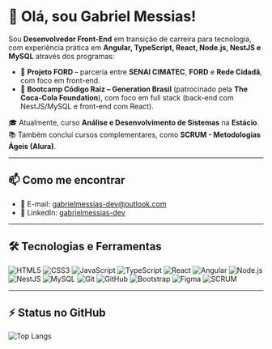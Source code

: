 # 👋 Olá, sou Gabriel Messias!

Sou **Desenvolvedor Front-End** em transição de carreira para tecnologia, com experiência prática em **Angular, TypeScript, React, Node.js, NestJS e MySQL** através dos programas:  

- 🚗 **Projeto FORD <ENTER>** – parceria entre **SENAI CIMATEC**, **FORD** e **Rede Cidadã**, com foco em front-end.  
- 🌱 **Bootcamp Código Raiz – Generation Brasil** (patrocinado pela **The Coca-Cola Foundation**), com foco em full stack (back-end com NestJS/MySQL e front-end com React).  

🎓 Atualmente, curso **Análise e Desenvolvimento de Sistemas** na **Estácio**.  
📚 Também concluí cursos complementares, como **SCRUM - Metodologias Ágeis (Alura)**.  

---

## 📫 **Como me encontrar**

- 📧 E-mail: [gabrielmessias-dev@outlook.com](mailto:gabrielmessias-dev@outlook.com)  
- 💼 LinkedIn: [gabrielmessias-dev](https://www.linkedin.com/in/gabrielmessias-dev/)  

---

## 🛠️ **Tecnologias e Ferramentas**

![HTML5](https://img.shields.io/badge/HTML5-E34F26?style=flat&logo=html5&logoColor=white)  ![CSS3](https://img.shields.io/badge/CSS3-1572B6?style=flat&logo=css3&logoColor=white)  ![JavaScript](https://img.shields.io/badge/JavaScript-F7DF1E?style=flat&logo=javascript&logoColor=black)  ![TypeScript](https://img.shields.io/badge/TypeScript-3178C6?style=flat&logo=typescript&logoColor=white)  ![React](https://img.shields.io/badge/React-61DAFB?style=flat&logo=react&logoColor=black)   ![Angular](https://img.shields.io/badge/Angular-DD0031?style=flat&logo=angular&logoColor=white)  ![Node.js](https://img.shields.io/badge/Node.js-339933?style=flat&logo=node.js&logoColor=white)  ![NestJS](https://img.shields.io/badge/NestJS-E0234E?style=flat&logo=nestjs&logoColor=white)  ![MySQL](https://img.shields.io/badge/MySQL-4479A1?style=flat&logo=mysql&logoColor=white)  ![Git](https://img.shields.io/badge/Git-F05032?style=flat&logo=git&logoColor=white)  ![GitHub](https://img.shields.io/badge/GitHub-181717?style=flat&logo=github&logoColor=white)  ![Bootstrap](https://img.shields.io/badge/Bootstrap-563D7C?style=flat&logo=bootstrap&logoColor=white)   ![Figma](https://img.shields.io/badge/Figma-F24E1E?style=flat&logo=figma&logoColor=white)   ![SCRUM](https://img.shields.io/badge/SCRUM-6DB33F?style=flat&logo=none&logoColor=white)  

---

## ⚡ **Status no GitHub**

![Top Langs](https://github-readme-stats.vercel.app/api/top-langs/?username=gabrielmessias-dev&layout=compact&theme=radical)
 
